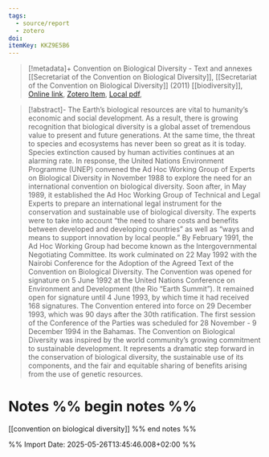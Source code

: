 ```yaml
---
tags:
  - source/report
  - zotero
doi: 
itemKey: KKZ9E5B6
---
```

>[!metadata]+
> Convention on Biological Diversity - Text and annexes
> [[Secretariat of the Convention on Biological Diversity]], 
> [[Secretariat of the Convention on Biological Diversity]] (2011)
> [[biodiversity]], 
> [Online link](https://www.cbd.int/doc/legal/cbd-en.pdf), [Zotero Item](zotero://select/library/items/KKZ9E5B6), [Local pdf](file://C:/Users/aburg/Documents/references/zotero/storage/NAVYC2CM/_cbden.pdf), 

>[!abstract]-
>The Earth’s biological resources are vital to humanity’s economic and social development.
As a result, there is growing recognition that biological diversity is a global asset of
tremendous value to present and future generations. At the same time, the threat to species
and ecosystems has never been so great as it is today. Species extinction caused by human
activities continues at an alarming rate.
In response, the United Nations Environment Programme (UNEP) convened the Ad Hoc
Working Group of Experts on Biological Diversity in November 1988 to explore the need for
an international convention on biological diversity. Soon after, in May 1989, it established
the Ad Hoc Working Group of Technical and Legal Experts to prepare an international legal
instrument for the conservation and sustainable use of biological diversity. The experts were
to take into account “the need to share costs and benefits between developed and developing
countries” as well as “ways and means to support innovation by local people.”
By February 1991, the Ad Hoc Working Group had become known as the
Intergovernmental Negotiating Committee. Its work culminated on 22 May 1992 with the
Nairobi Conference for the Adoption of the Agreed Text of the Convention on Biological
Diversity.
The Convention was opened for signature on 5 June 1992 at the United Nations Conference
on Environment and Development (the Rio “Earth Summit”). It remained open for
signature until 4 June 1993, by which time it had received 168 signatures. The Convention
entered into force on 29 December 1993, which was 90 days after the 30th ratification. The
first session of the Conference of the Parties was scheduled for 28 November - 9 December
1994 in the Bahamas.
The Convention on Biological Diversity was inspired by the world community’s growing
commitment to sustainable development. It represents a dramatic step forward in the
conservation of biological diversity, the sustainable use of its components, and the fair and
equitable sharing of benefits arising from the use of genetic resources.

# Notes %% begin notes %%
[[convention on biological diversity]]
%% end notes %%




%% Import Date: 2025-05-26T13:45:46.008+02:00 %%
